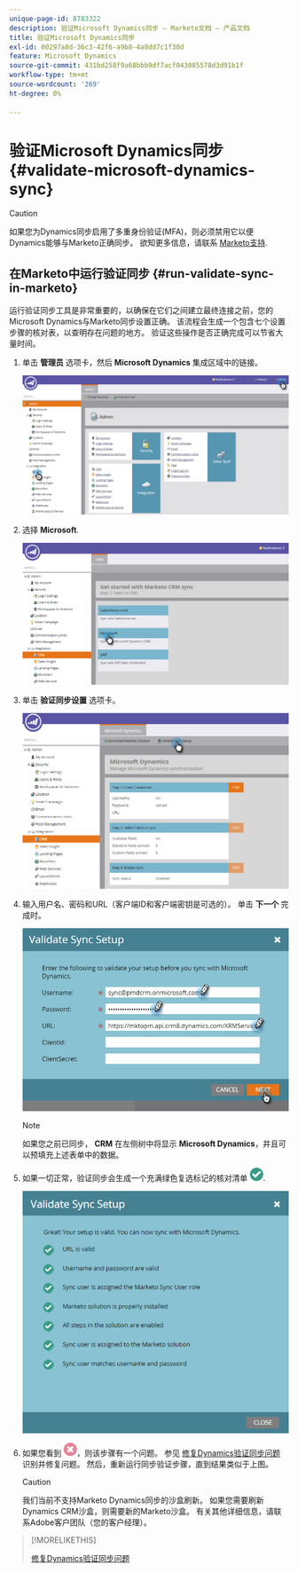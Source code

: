 ```yaml
---
unique-page-id: 8783322
description: 验证Microsoft Dynamics同步 — Marketo文档 — 产品文档
title: 验证Microsoft Dynamics同步
exl-id: 00297a8d-36c3-42f6-a9b8-4a8dd7c1f30d
feature: Microsoft Dynamics
source-git-commit: 431bd258f9a68bbb9df7acf043085578d3d91b1f
workflow-type: tm+mt
source-wordcount: '269'
ht-degree: 0%

---
```


# 验证Microsoft Dynamics同步 {#validate-microsoft-dynamics-sync}

>[!CAUTION]
>
>如果您为Dynamics同步启用了多重身份验证(MFA)，则必须禁用它以便Dynamics能够与Marketo正确同步。 欲知更多信息，请联系 [Marketo支持](https://nation.marketo.com/t5/Support/ct-p/Support).

## 在Marketo中运行验证同步 {#run-validate-sync-in-marketo}

运行验证同步工具是非常重要的，以确保在它们之间建立最终连接之前，您的Microsoft Dynamics与Marketo同步设置正确。 该流程会生成一个包含七个设置步骤的核对表，以查明存在问题的地方。 验证这些操作是否正确完成可以节省大量时间。

1. 单击 **管理员** 选项卡，然后 **Microsoft Dynamics** 集成区域中的链接。

   ![](assets/image2015-9-28-16-3a7-3a51.png)

1. 选择 **Microsoft**.

   ![](assets/image2015-9-28-16-3a10-3a47.png)

1. 单击 **验证同步设置** 选项卡。

   ![](assets/image2015-9-28-16-3a11-3a45.png)

1. 输入用户名、密码和URL（客户端ID和客户端密钥是可选的）。 单击 **下一个** 完成时。

   ![](assets/four-1.png)

   >[!NOTE]
   >
   >如果您之前已同步， **CRM** 在左侧树中将显示 **Microsoft Dynamics**，并且可以预填充上述表单中的数据。

1. 如果一切正常，验证同步会生成一个充满绿色复选标记的核对清单 ![—](assets/check.png).

   ![](assets/image2015-9-22-15-3a58-3a12.png)

1. 如果您看到 ![—](assets/delete.png)，则该步骤有一个问题。 参见 [修复Dynamics验证同步问题](/help/marketo/product-docs/crm-sync/microsoft-dynamics-sync/sync-setup/validate-microsoft-dynamics-sync/fix-dynamics-validation-sync-issues.md) 识别并修复问题。 然后，重新运行同步验证步骤，直到结果类似于上图。

   >[!CAUTION]
   >
   >我们当前不支持Marketo Dynamics同步的沙盒刷新。 如果您需要刷新Dynamics CRM沙盒，则需要新的Marketo沙盒。 有关其他详细信息，请联系Adobe客户团队（您的客户经理）。

>[!MORELIKETHIS]
>
>[修复Dynamics验证同步问题](/help/marketo/product-docs/crm-sync/microsoft-dynamics-sync/sync-setup/validate-microsoft-dynamics-sync/fix-dynamics-validation-sync-issues.md)
